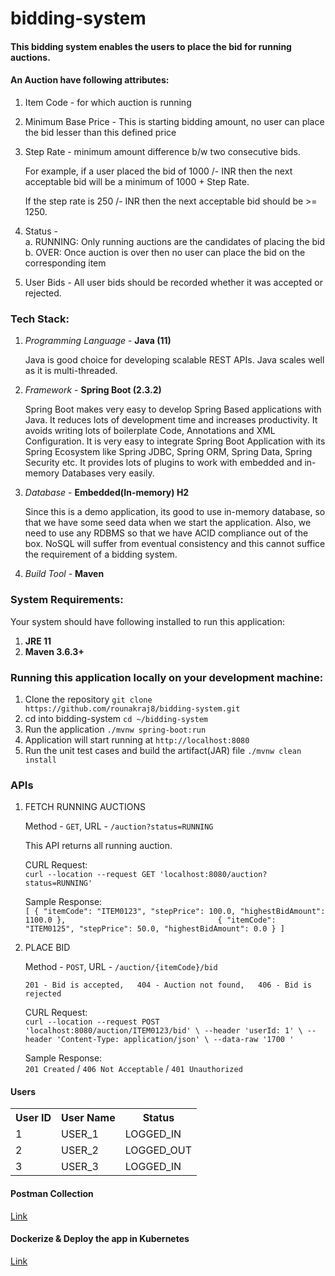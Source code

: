 # bidding-system

#### This bidding system enables the users to place the bid for running auctions.

#### An Auction have following attributes:
1. Item Code - for which auction is running
2. Minimum Base Price - This is starting bidding amount, no user can place the bid
lesser than this defined price
3. Step Rate - minimum amount difference b/w two consecutive bids.  
 
    For example, if a
user placed the bid of 1000 /- INR then the next acceptable bid will be a minimum of
1000 + Step Rate.  

    If the step rate is 250 /- INR then the next acceptable bid should
be >= 1250.
4. Status -  
a.   RUNNING: Only running auctions are the candidates of placing the bid   
b. OVER: Once auction is over then no user can place the bid on the
corresponding item

5. User Bids - All user bids should be recorded whether it was accepted or rejected.

### Tech Stack:
1. *Programming Language* - **Java (11)**

    Java is good choice for developing scalable REST APIs. Java scales well as it is multi-threaded.

2. *Framework* - **Spring Boot (2.3.2)**

    Spring Boot makes very easy to develop Spring Based applications with Java. 
    It reduces lots of development time and increases productivity. 
    It avoids writing lots of boilerplate Code, Annotations and XML Configuration. 
    It is very easy to integrate Spring Boot Application with its Spring Ecosystem like Spring JDBC, 
    Spring ORM, Spring Data, Spring Security etc. It provides lots of plugins to work with embedded and in-memory Databases very easily.

3. *Database* - **Embedded(In-memory) H2**  

    Since this is a demo application, its good to use in-memory database, 
    so that we have some seed data when we start the application.
    Also, we need to use any RDBMS so that we have ACID compliance out of the box.
    NoSQL will suffer from eventual consistency and this cannot suffice the requirement of a bidding system.    
    
4. *Build Tool* - **Maven**    

### System Requirements:
Your system should have following installed to run this application:

   1. **JRE 11**  
   2. **Maven 3.6.3+**

### Running this application locally on your development machine:
1. Clone the repository
`git clone https://github.com/rounakraj8/bidding-system.git`
2. cd into bidding-system `cd ~/bidding-system`
3. Run the application `./mvnw spring-boot:run`
4. Application will start running at `http://localhost:8080`
5. Run the unit test cases and build the artifact(JAR) file `./mvnw clean install`

### APIs

1. FETCH RUNNING AUCTIONS  

    Method - `GET`,  URL - `/auction?status=RUNNING`  
    
    This API returns all running auction.  
    
    CURL Request:  
    `curl --location --request GET 'localhost:8080/auction?status=RUNNING'`
    
    Sample Response:  
    `[
         {
             "itemCode": "ITEM0123",
             "stepPrice": 100.0,
             "highestBidAmount": 1100.0
         },                                 
         {
             "itemCode": "ITEM0125",
             "stepPrice": 50.0,
             "highestBidAmount": 0.0
         }
     ]`
     
2. PLACE BID    

    Method - `POST`,  URL - `/auction/{itemCode}/bid` 
      
     `201 - Bid is accepted,  
      404 - Auction not found,  
      406 - Bid is rejected`  
      
    CURL Request:  
     `curl --location --request POST 'localhost:8080/auction/ITEM0123/bid' \
      --header 'userId: 1' \
      --header 'Content-Type: application/json' \
      --data-raw '1700
      '`   
      
    Sample Response:   
      `201 Created` / `406 Not Acceptable` / `401 Unauthorized`
      
#### Users

<table>
   <tr>
      <th>User ID</th>
      <th>User Name</th>
      <th>Status</th>
   </tr>
   <tr>
      <td>1</td>
      <td>USER_1</td>
      <td>LOGGED_IN</td>
   </tr>
   <tr>
      <td>2</td>
      <td>USER_2</td>
      <td>LOGGED_OUT</td>
   </tr>
   <tr>
      <td>3</td>
      <td>USER_3</td>
      <td>LOGGED_IN</td>
   </tr>
</table>     

#### Postman Collection
 <a href="https://github.com/rounakraj8/bidding-system/blob/main/BiddingSystem.postman_collection.json" target="_blank">Link</a>
 

#### Dockerize & Deploy the app in Kubernetes
 
 <a href="https://rounakraj8.github.io/kubernetes-101/">Link</a>
 